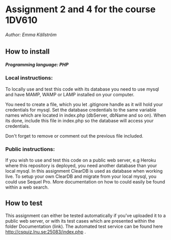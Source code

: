 # Assignment 2 and 4 for the course 1DV610
###### Author: Emma Källström

## How to install
##### Programming language: PHP
### Local instructions:
To locally use and test this code with its database you need to use mysql and have MAMP, WAMP or LAMP installed on your computer. 

You need to create a file, which you let .gitignore handle as it will hold your credentials for mysql. Set the database credentials to the same variable names which are located in index.php (dbServer, dbName and so on). When its done, include this file in index.php so the database will access your credentials. 

Don't forget to remove or comment out the previous file included.

### Public instructions:
If you wish to use and test this code on a public web server, e.g Heroku where this repository is deployed, you need another database than your local mysql. In this assignment ClearDB is used as database when working live. To setup your own ClearDB and migrate from your local mysql, you could use Sequel Pro. More documentation on how to could easily be found within a web search.

## How to test
This assignment can either be tested automatically if you've uploaded it to a public web server, or with its test cases which are presented within the folder Documentation (link). The automated test service can be found here http://csquiz.lnu.se:25083/index.php .

